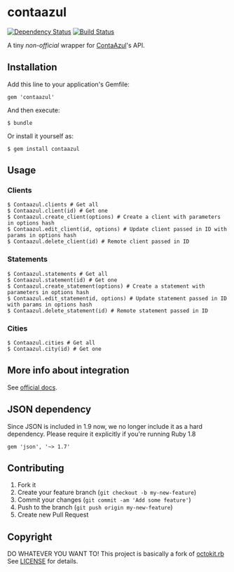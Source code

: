 # contaazul
[![Dependency Status](https://gemnasium.com/ateliware/contaazul.png)](https://gemnasium.com/ateliware/contaazul) [![Build Status](https://travis-ci.org/ateliware/contaazul.png?branch=master)](https://travis-ci.org/ateliware/contaazul)

A tiny *non-official* wrapper for [ContaAzul](http://contaazul.com.br)'s API.

## Installation

Add this line to your application's Gemfile:

    gem 'contaazul'

And then execute:

    $ bundle

Or install it yourself as:

    $ gem install contaazul

## Usage

### Clients

    $ Contaazul.clients # Get all
    $ Contaazul.client(id) # Get one
    $ Contaazul.create_client(options) # Create a client with parameters in options hash
    $ Contaazul.edit_client(id, options) # Update client passed in ID with params in options hash
    $ Contaazul.delete_client(id) # Remote client passed in ID

### Statements

    $ Contaazul.statements # Get all
    $ Contaazul.statement(id) # Get one
    $ Contaazul.create_statement(options) # Create a statement with parameters in options hash
    $ Contaazul.edit_statementid, options) # Update statement passed in ID with params in options hash
    $ Contaazul.delete_statement(id) # Remote statement passed in ID

### Cities

    $ Contaazul.cities # Get all
    $ Contaazul.city(id) # Get one

## More info about integration

See [official docs](https://app.contaazul.com.br/assets/doc/ContaAzulApiDoc_1_0.pdf).

## JSON dependency

Since JSON is included in 1.9 now, we no longer include it as a hard
dependency. Please require it explicitly if you're running Ruby 1.8

    gem 'json', '~> 1.7'


## Contributing

1. Fork it
2. Create your feature branch (`git checkout -b my-new-feature`)
3. Commit your changes (`git commit -am 'Add some feature'`)
4. Push to the branch (`git push origin my-new-feature`)
5. Create new Pull Request


## Copyright

DO WHATEVER YOU WANT TO!
This project is basically a fork of [octokit.rb](https://github.com/octokit/octokit.rb)
See [LICENSE][] for details.

[license]: LICENSE.md

